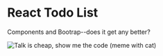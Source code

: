 <h1>React Todo List</h1>
<p>Components and Bootrap--does it get any better?</p>
<img src="https://imgur.com/cCxyzO8.jpg" alt="Talk is cheap, show me the code (meme with cat)">